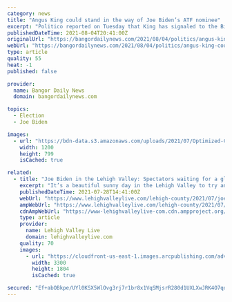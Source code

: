 ```yaml
---
category: news
title: "Angus King could stand in the way of Joe Biden’s ATF nominee"
excerpt: "Politico reported on Tuesday that King has signaled to the Biden administration and top senators that he is leaning against supporting the nomination. Only one member of the Democratic caucus — which includes King — must defect to sink the nomination."
publishedDateTime: 2021-08-04T20:41:00Z
originalUrl: "https://bangordailynews.com/2021/08/04/politics/angus-king-could-stand-in-the-way-of-joe-bidens-atf-nominee/"
webUrl: "https://bangordailynews.com/2021/08/04/politics/angus-king-could-stand-in-the-way-of-joe-bidens-atf-nominee/"
type: article
quality: 55
heat: -1
published: false

provider:
  name: Bangor Daily News
  domain: bangordailynews.com

topics:
  - Election
  - Joe Biden

images:
  - url: "https://bdn-data.s3.amazonaws.com/uploads/2021/07/Optimized-Congress-Infrastructure-2.jpg"
    width: 1200
    height: 799
    isCached: true

related:
  - title: "Joe Biden in the Lehigh Valley: Spectators waiting for a glimpse of Air Force One"
    excerpt: "It’s a beautiful sunny day in the Lehigh Valley to try and catch a glimpse of Air Force One. Millie Wescoe traveled from her Bethlehem home to a clear vantage point along Race Street, happy she happened to be off of work on the day President Joe Biden decided to visit the Valley."
    publishedDateTime: 2021-07-28T14:41:00Z
    webUrl: "https://www.lehighvalleylive.com/lehigh-county/2021/07/joe-biden-in-the-lehigh-valley-watchers-waiting-for-a-glimpse-of-air-force-one.html"
    ampWebUrl: "https://www.lehighvalleylive.com/lehigh-county/2021/07/joe-biden-in-the-lehigh-valley-watchers-waiting-for-a-glimpse-of-air-force-one.html?outputType=amp"
    cdnAmpWebUrl: "https://www-lehighvalleylive-com.cdn.ampproject.org/c/s/www.lehighvalleylive.com/lehigh-county/2021/07/joe-biden-in-the-lehigh-valley-watchers-waiting-for-a-glimpse-of-air-force-one.html?outputType=amp"
    type: article
    provider:
      name: Lehigh Valley Live
      domain: lehighvalleylive.com
    quality: 70
    images:
      - url: "https://cloudfront-us-east-1.images.arcpublishing.com/advancelocal/5FHQAUNXUVA7FCN4MK54GJMQ2E.JPG"
        width: 3300
        height: 1804
        isCached: true

secured: "Ef+abOBkpe/UYl0KSX5WlOvg3rj7r1br8x1VqSMjsrR280d1UXLXwJRK4O7qdm15fwXY+NW0RhEi0+2YG9sIiA35UVfwXyeXJX55Q1/Pc3RG1kLo1Sd5wG15b2z2WvXalLb6vpImcRkGLblhbEZuuG4v25vv3Qtmk0IAT3NkQjUKlYqzwoReBNUI9bpkgxkZrz3AkUFKTMB4EFoEJYQNKVGW1UySb89nc5NJ6S8JAwQGfB94cHkNXyZfqyjBs1f84/z1c3ICUODc+O2MyThM/PINloQ1ndONjM+TAbcQGTMaW69+r8sO+b0Kyd/S8Xu1GYmWXTCVwuRVDungkpqEUQ4wPg+nB8BDTfrpYFn2YDw=;Q16xAVXbJwAqDY26mo/nOQ=="
---
```


